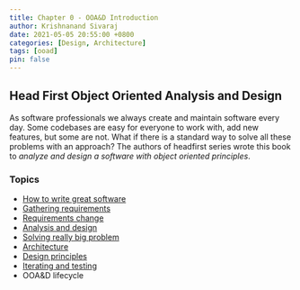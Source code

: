```yaml
---
title: Chapter 0 - OOA&D Introduction
author: Krishnanand Sivaraj
date: 2021-05-05 20:55:00 +0800
categories: [Design, Architecture]
tags: [ooad]
pin: false
---
```


## Head First Object Oriented Analysis and Design

As software professionals we always create and maintain software every day.  Some codebases are easy for everyone to work with, add new features, but some are not.  What if there is a standard way to solve all these problems with an approach?  The authors of headfirst series wrote this book to *analyze and design a software with object oriented principles*.

### Topics

- [How to write great software](../how-to-wrt-grt-software)
- [Gathering requirements](../gathering-requirements-copy)
- [Requirements change](../requirements-change-copy)
- [Analysis and design](../analysis)
- [Solving really big problem](../solving-big-problems)
- [Architecture](../architecture)
- [Design principles](../design-principles)
- [Iterating and testing](../iteration-and-testing)
- OOA&D lifecycle
